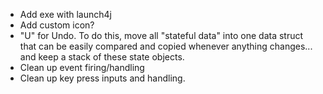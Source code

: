 * Add exe with launch4j
* Add custom icon?
* "U" for Undo. To do this, move all "stateful data" into one data struct that can be easily compared and copied whenever anything changes... and keep a stack of these state objects.
* Clean up event firing/handling
* Clean up key press inputs and handling.
